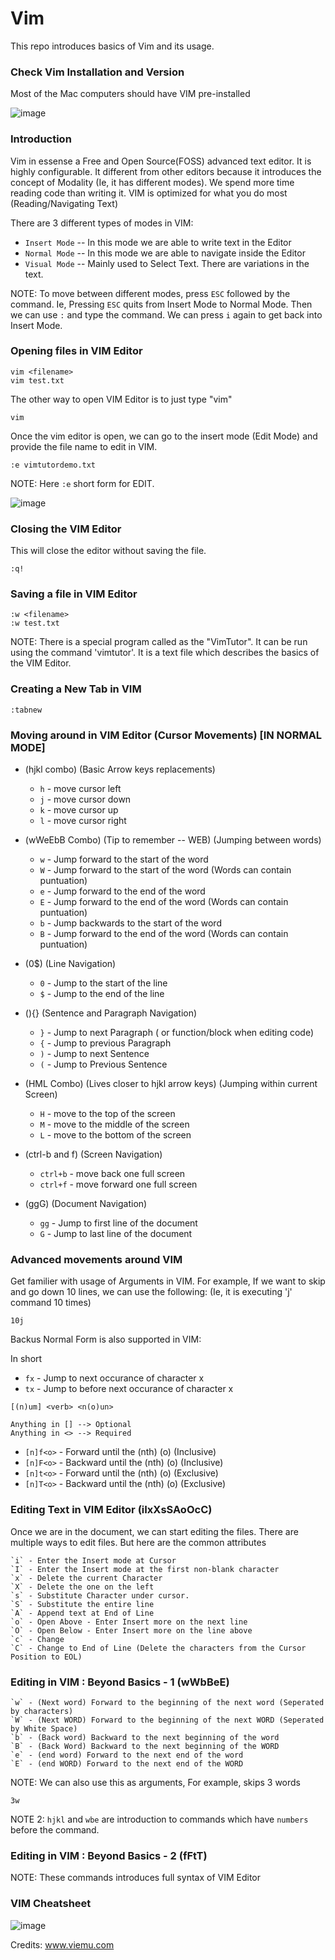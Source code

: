 # Vim
This repo introduces basics of Vim and its usage.

### Check Vim Installation and Version

Most of the Mac computers should have VIM pre-installed

![image](https://user-images.githubusercontent.com/2145211/48574771-06d7f480-e8de-11e8-8294-f3fda37adeea.png)


### Introduction

Vim in essense a Free and Open Source(FOSS) advanced text editor. It is highly configurable.
It different from other editors because it introduces the concept of Modality (Ie, it has different modes).
We spend more time reading code than writing it. VIM is optimized for what you do most (Reading/Navigating Text)


There are 3 different types of modes in VIM:

* `Insert Mode` -- In this mode we are able to write text in the Editor
* `Normal Mode` -- In this mode we are able to navigate inside the Editor
* `Visual Mode` -- Mainly used to Select Text. There are variations in the text.  

NOTE:
To move between different modes, press `ESC` followed by the command.
Ie, Pressing `ESC` quits from Insert Mode to Normal Mode. Then we can use `:` and type the command.
We can press `i` again to get back into Insert Mode.

### Opening files in VIM Editor

```
vim <filename>
vim test.txt
```

The other way to open VIM Editor is to just type "vim"

```
vim
```

Once the vim editor is open, we can go to the insert mode (Edit Mode) and provide the file name to edit in VIM.

```
:e vimtutordemo.txt
```

NOTE: Here `:e` short form for EDIT.

![image](https://user-images.githubusercontent.com/2145211/48583941-7a85fb80-e8f6-11e8-8be9-348b5d7b0de8.png)


### Closing the VIM Editor

This will close the editor without saving the file.
```
:q! 
```

### Saving a file in VIM Editor

```
:w <filename>
:w test.txt
```

NOTE: There is a special program called as the "VimTutor". It can be run using the command 'vimtutor'. It is a text file which describes the basics of the VIM Editor.

### Creating a New Tab in VIM

```
:tabnew
```
### Moving around in VIM Editor (Cursor Movements) [IN NORMAL MODE]

* (hjkl combo) (Basic Arrow keys replacements)
  * `h` - move cursor left
  * `j` - move cursor down
  * `k` - move cursor up
  * `l` - move cursor right

* (wWeEbB Combo) (Tip to remember -- WEB) (Jumping between words)
  * `w` - Jump forward to the start of the word
  * `W` - Jump forward to the start of the word (Words can contain puntuation)
  * `e` - Jump forward to the end of the word
  * `E` - Jump forward to the end of the word (Words can contain puntuation)
  * `b` - Jump backwards to the start of the word
  * `B` - Jump forward to the end of the word (Words can contain puntuation)
  
* (0$) (Line Navigation)
  * `0` - Jump to the start of the line
  * `$` - Jump to the end of the line
  
* (){} (Sentence and Paragraph Navigation)
  * `}` - Jump to next Paragraph ( or function/block when editing code)
  * `{` - Jump to previous Paragraph
  * `)` - Jump to next Sentence
  * `(` - Jump to Previous Sentence

* (HML Combo) (Lives closer to hjkl arrow keys) (Jumping within current Screen)
  * `H` - move to the top of the screen
  * `M` - move to the middle of the screen
  * `L` - move to the bottom of the screen
  
* (ctrl-b and f) (Screen Navigation)
  * `ctrl+b` - move back one full screen
  * `ctrl+f` - move forward one full screen

* (ggG) (Document Navigation)
  * `gg` - Jump to first line of the document
  * `G` - Jump to last line of the document

### Advanced movements around VIM

Get familier with usage of Arguments in VIM. For example,
If we want to skip and go down 10 lines, we can use the following: (Ie, it is executing 'j' command 10 times)

```
10j
```

Backus Normal Form is also supported in VIM:

In short

* `fx` - Jump to next occurance of character x
* `tx` - Jump to before next occurance of character x

```
[(n)um] <verb> <n(o)un>

Anything in [] --> Optional
Anything in <> --> Required
```

* `[n]f<o>` - Forward until the (nth) (o) (Inclusive)
* `[n]F<o>` - Backward until the (nth) (o) (Inclusive)
* `[n]t<o>` - Forward until the (nth) (o) (Exclusive)
* `[n]T<o>` - Backward until the (nth) (o) (Exclusive)




### Editing Text in VIM Editor (iIxXsSAoOcC)

Once we are in the document, we can start editing the files. There are multiple ways to edit files. But here are the common attributes

	`i` - Enter the Insert mode at Cursor
	`I` - Enter the Insert mode at the first non-blank character
	`x` - Delete the current Character
	`X` - Delete the one on the left
	`s` - Substitute Character under cursor.
	`S` - Substitute the entire line
	`A` - Append text at End of Line
	`o` - Open Above - Enter Insert more on the next line
	`O` - Open Below - Enter Insert more on the line above
	`c` - Change
	`C` - Change to End of Line (Delete the characters from the Cursor Position to EOL)
	
### Editing in VIM : Beyond Basics - 1 (wWbBeE)

	`w` - (Next word) Forward to the beginning of the next word (Seperated by characters)
	`W` - (Next WORD) Forward to the beginning of the next WORD (Seperated by White Space)
	`b` - (Back word) Backward to the next beginning of the word
	`B` - (Back Word) Backward to the next beginning of the WORD
	`e` - (end word) Forward to the next end of the word
	`E` - (end WORD) Forward to the next end of the WORD
	
NOTE: We can also use this as arguments, For example, skips 3 words

```
3w
```

NOTE 2: `hjkl` and `wbe` are introduction to commands which have `numbers` before the command.

### Editing in VIM : Beyond Basics - 2 (fFtT)

NOTE: These commands introduces full syntax of VIM Editor



### VIM Cheatsheet
	
![image](https://user-images.githubusercontent.com/2145211/48723633-22504180-ebf5-11e8-8aad-c9a7ebf61846.png)

Credits: www.viemu.com



